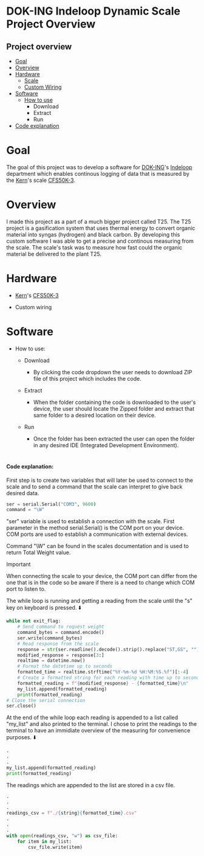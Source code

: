 # DOK-ING Indeloop Dynamic Scale Project Overview

## Project overview

- [Goal](#goal)
- [Overview](#overview)
- [Hardware](#hardware)
  - [Scale](#hardware)
  - [Custom Wiring](#hardware)
- [Software](#software)
  - [How to use](#software)
    - Download
    - Extract
    - Run
- [Code explanation](#code-explanation)

# Goal

The goal of this project was to develop a software for [DOK-ING](https://dok-ing.hr/)'s [Indeloop](https://indeloop.hr/) department which enables continous logging of data that is measured by the [Kern](https://www.kern-sohn.com/shop/en/)'s scale [CFS50K-3](https://www.kern-sohn.com/cosmoshop/default/pix/a/media/CFS%2050K-3/TD_CFS+50K-3_en.pdf).

# Overview

I made this project as a part of a much bigger project called T25. The T25 project is a gasification system that uses thermal energy to convert organic material into syngas (hydrogen) and black carbon. By developing this custom software I was able to get a precise and continous measuring from the scale. The scale's task was to measure how fast could the organic material be delivered to the plant T25.

# Hardware

- [Kern](https://www.kern-sohn.com/shop/en/)'s [CFS50K-3](https://www.kern-sohn.com/cosmoshop/default/pix/a/media/CFS%2050K-3/TD_CFS+50K-3_en.pdf)

- Custom wiring

# Software

- How to use:

  - Download

    - By clicking the code dropdown the user needs to download ZIP file of this project which includes the code.

  - Extract

    - When the folder containing the code is downloaded to the user's device, the user should locate the Zipped folder and extract that same folder to a desired location on their device.

  - Run

    - Once the folder has been extracted the user can open the folder in any desired IDE (Integrated Development Environment).

#

#### Code explanation:

First step is to create two variables that will later be used to connect to the scale and to send a command that the scale can interpret to give back desired data.

```python
ser = serial.Serial("COM3", 9600)
command = "\W"
```

"ser" variable is used to establish a connection with the scale. First parameter in the method serial.Serial() is the COM port on your device. COM ports are used to establish a communication with external devices.

Command "\W" can be found in the scales documentation and is used to return Total Weight value.

> [!IMPORTANT]
> When connecting the scale to your device, the COM port can differ from the one that is in the code so be aware if there is a need to change which COM port to listen to.

The while loop is running and getting a reading from the scale until the "s" key on keyboard is pressed. ⬇️

```python
while not exit_flag:
    # Send command to request weight
    command_bytes = command.encode()
    ser.write(command_bytes)
    # Read response from the scale
    response = str(ser.readline().decode().strip().replace("ST,GS", ""))
    modified_response = response[3:]
    realtime = datetime.now()
    # Format the datetime up to seconds
    formatted_time = realtime.strftime("%Y-%m-%d %H:%M:%S.%f")[:-4]
    # Create a formatted string for each reading with time up to seconds
    formatted_reading = f"{modified_response} - {formatted_time}\n"
    my_list.append(formatted_reading)
    print(formatted_reading)
# Close the serial connection
ser.close()
```

At the end of the while loop each reading is appended to a list called "my_list" and also printed to the terminal. I chose to print the readings to the terminal to have an immidiate overview of the measuring for convenience purposes. ⬇️

```python
.
.
.
my_list.append(formatted_reading)
print(formatted_reading)
```

The readings which are appended to the list are stored in a csv file.

```python
.
.
.
readings_csv = f"./{string}{formatted_time}.csv"
.
.
.
with open(readings_csv, "w") as csv_file:
    for item in my_list:
        csv_file.write(item)
```
